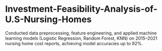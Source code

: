 # Investment-Feasibility-Analysis-of-U.S-Nursing-Homes
Conducted data preprocessing, feature engineering, and applied machine learning models (Logistic Regression, Random Forest, KNN) on 2015–2021 nursing home cost reports, achieving model accuracies up to 92%.
